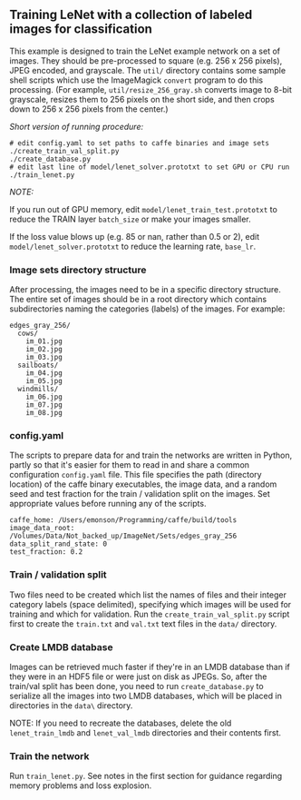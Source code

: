 ## Training LeNet with a collection of labeled images for classification

This example is designed to train the LeNet example network on a set of images.
They should be pre-processed to square (e.g. 256 x 256 pixels), JPEG encoded, and grayscale.
The `util/` directory contains some sample shell scripts which use the ImageMagick
`convert` program to do this processing. (For example, `util/resize_256_gray.sh`
converts image to 8-bit grayscale, resizes them to 256 pixels on the short side,
and then crops down to 256 x 256 pixels from the center.)

*Short version of running procedure:*

```
# edit config.yaml to set paths to caffe binaries and image sets
./create_train_val_split.py
./create_database.py
# edit last line of model/lenet_solver.prototxt to set GPU or CPU run
./train_lenet.py
```

*NOTE:*

If you run out of GPU memory, edit `model/lenet_train_test.prototxt` to reduce
the TRAIN layer `batch_size` or make your images smaller.

If the loss value blows up (e.g. 85 or nan, rather than 0.5 or 2), edit
`model/lenet_solver.prototxt` to reduce the learning rate, `base_lr`.


### Image sets directory structure

After processing, the images need to be in a specific directory structure.
The entire set of images should be in a root directory which contains
subdirectories naming the categories (labels) of the images. For example:

```
edges_gray_256/
  cows/
    im_01.jpg
    im_02.jpg
    im_03.jpg
  sailboats/
    im_04.jpg
    im_05.jpg
  windmills/
    im_06.jpg
    im_07.jpg
    im_08.jpg
```


### config.yaml

The scripts to prepare data for and train the networks are written in Python,
partly so that it's easier for them to read in and share a common configuration
`config.yaml` file. This file specifies the path (directory location) of the caffe
binary executables, the image data, and a random seed and test fraction for
the train / validation split on the images. Set appropriate values before running
any of the scripts.

```
caffe_home: /Users/emonson/Programming/caffe/build/tools
image_data_root: /Volumes/Data/Not_backed_up/ImageNet/Sets/edges_gray_256
data_split_rand_state: 0
test_fraction: 0.2
```

### Train / validation split

Two files need to be created which list the names of files and their integer
category labels (space delimited), specifying which images will be used for
training and which for validation. Run the `create_train_val_split.py` script
first to create the `train.txt` and `val.txt` text files in the `data/` directory.


### Create LMDB database

Images can be retrieved much faster if they're in an LMDB database than if they
were in an HDF5 file or were just on disk as JPEGs. So, after the train/val split
has been done, you need to run `create_database.py` to serialize all the images
into two LMDB databases, which will be placed in directories in the `data\` directory.

NOTE: If you need to recreate the databases, delete the old `lenet_train_lmdb`
and `lenet_val_lmdb` directories and their contents first.


### Train the network

Run `train_lenet.py`. See notes in the first section for guidance regarding
memory problems and loss explosion.
